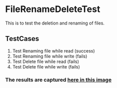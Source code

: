# FileRenameDeleteTest

This is to test the deletion and renaming of files.

## TestCases
1) Test Renaming file while read (success)
2) Test Renaming file while write (fails)
3) Test Delete file while read (fails)
4) Test Delete file while write (fails)

### The results are  captured [here in this image](https://github.com/maquebax/FileRenameDeleteTest/blob/master/OpenFileTestResults.png)
